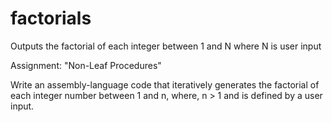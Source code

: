 # factorials
Outputs the factorial of each integer between 1 and N where N is user input

Assignment: "Non-Leaf Procedures"

Write an assembly-language code that iteratively generates the factorial of each integer number between 1 and n, where, n > 1 and is defined by a user input.
